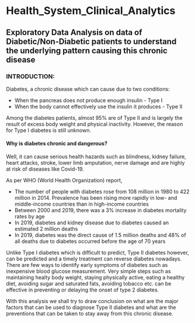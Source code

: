 # Health_System_Clinical_Analytics

## Exploratory Data Analysis on data of Diabetic/Non-Diabetic patients to understand the underlying pattern causing this chronic disease

### INTRODUCTION:

Diabetes, a chronic disease which can cause due to two conditions:
-  When the pancreas does not produce enough insulin - Type I
-  When the body cannot effectively use the insulin it produces - Type II

Among the diabetes patients, almost 95% are of Type II and is largely the result of excess body weight and physical inactivity. However, the reason for Type I diabetes is still unknown.

#### Why is diabetes chronic and dangerous?

Well, it can cause serious health hazards such as blindness, kidney failure, heart attacks, stroke, lower limb amputation, nerve damage and are highly at risk of diseases like Covid-19.

As per WHO (World Health Organization) report,

-  The number of people with diabetes rose from 108 million in 1980 to 422 million in 2014. Prevalence has been rising more rapidly in low- and middle-income countries than in high-income countries
-  Between 2000 and 2019, there was a 3% increase in diabetes mortality rates by age
-  In 2019, diabetes and kidney disease due to diabetes caused an estimated 2 million deaths
-  In 2019, diabetes was the direct cause of 1.5 million deaths and 48% of all deaths due to diabetes occurred before the age of 70 years

Unlike Type I diabetes which is difficult to predict, Type II diabetes however, can be predicted and a timely treatment can reverse diabetes nowadays. There are few ways to identify early symptoms of diabetes such as inexpensive blood glucose measurement. Very simple steps such as maintaining healty body weight, staying physically active, eating a healthy diet, avoiding sugar and saturated fats, avoiding tobacco etc. can be effective in preventing or delaying the onset of type 2 diabetes.

With this analysis we shall try to draw conclusion on what are the major factors that can be used to diagnose Type II diabetes and what are the preventions that can be taken to stay away from this chronic disease.
